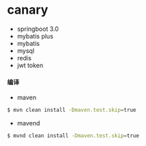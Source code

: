 # canary

- springboot 3.0
- mybatis plus
- mybatis
- mysql
- redis
- jwt token

#### 编译
- maven
```bash
$ mvn clean install -Dmaven.test.skip=true
```
- mavend
```bash
$ mvnd clean install -Dmaven.test.skip=true 
```